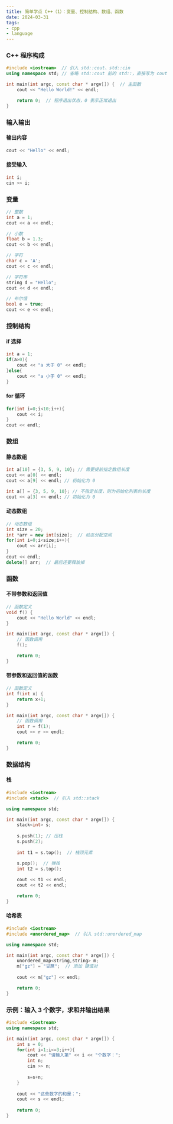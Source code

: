```yaml
---
title: 简单学点 C++（1）：变量、控制结构、数组、函数
date: 2024-03-31
tags:
- cpp
- language
---
```


### C++ 程序构成

```cpp
#include <iostream>  // 引入 std::cout、std::cin
using namespace std; // 省略 std::cout 前的 std::，直接写为 cout

int main(int argc, const char * argv[]) {  // 主函数
    cout << "Hello World!" << endl;

    return 0;  // 程序退出状态，0 表示正常退出
}
```

### 输入输出

#### 输出内容

```cpp
cout << "Hello" << endl;
```

#### 接受输入

```cpp
int i;
cin >> i;
```

### 变量

```cpp
// 整数
int a = 1;
cout << a << endl;

// 小数
float b = 1.3;
cout << b << endl;

// 字符
char c = 'A';
cout << c << endl;

// 字符串
string d = "Hello";
cout << d << endl;

// 布尔值
bool e = true;
cout << e << endl;
```

### 控制结构

#### if 选择

```cpp
int a = 1;
if(a>0){
    cout << "a 大于 0" << endl;
}else{
    cout << "a 小于 0" << endl;
}
```

#### for 循环

```cpp
for(int i=0;i<10;i++){
    cout << i;
}
cout << endl;
```

### 数组

#### 静态数组

```cpp
int a[10] = {3, 5, 9, 10}; // 需要提前指定数组长度
cout << a[0] << endl;
cout << a[9] << endl; // 初始化为 0
```

```cpp
int a[] = {3, 5, 9, 10}; // 不指定长度，则为初始化列表的长度
cout << a[3] << endl; // 初始化为 0
```

#### 动态数组

```cpp
// 动态数组
int size = 20;
int *arr = new int[size];  // 动态分配空间
for(int i=0;i<size;i++){
    cout << arr[i];
}
cout << endl;
delete[] arr;  // 最后还要释放掉
```

### 函数

#### 不带参数和返回值

```cpp
// 函数定义
void f() {
    cout << "Hello World" << endl;
}

int main(int argc, const char * argv[]) {
    // 函数调用
    f();

    return 0;
}
```

#### 带参数和返回值的函数

```cpp
// 函数定义
int f(int x) {
    return x+1;
}

int main(int argc, const char * argv[]) {
    // 函数调用
    int r = f(1);
    cout << r << endl;

    return 0;
}
```

### 数据结构

#### 栈

```cpp
#include <iostream>
#include <stack>  // 引入 std::stack

using namespace std;

int main(int argc, const char * argv[]) {
    stack<int> s;
    
    s.push(1); // 压栈
    s.push(2);
    
    int t1 = s.top();  // 栈顶元素

    s.pop();  // 弹栈
    int t2 = s.top();
    
    cout << t1 << endl;
    cout << t2 << endl;

    return 0;
}
```

#### 哈希表

```cpp
#include <iostream>
#include <unordered_map>  // 引入 std::unordered_map

using namespace std;

int main(int argc, const char * argv[]) {
    unordered_map<string,string> m;
    m["gz"] = "甘蔗";  // 添加 键值对
    
    cout << m["gz"] << endl;

    return 0;
}
```


### 示例：输入 3 个数字，求和并输出结果

```cpp
#include <iostream>
using namespace std;

int main(int argc, const char * argv[]) {
    int s = 0;
    for(int i=1;i<=3;i++){
        cout << "请输入第" << i << "个数字：";
        int n;
        cin >> n;
        
        s=s+n;
    }
    
    cout << "这些数字的和是：";
    cout << s << endl;
    
    return 0;
}
```